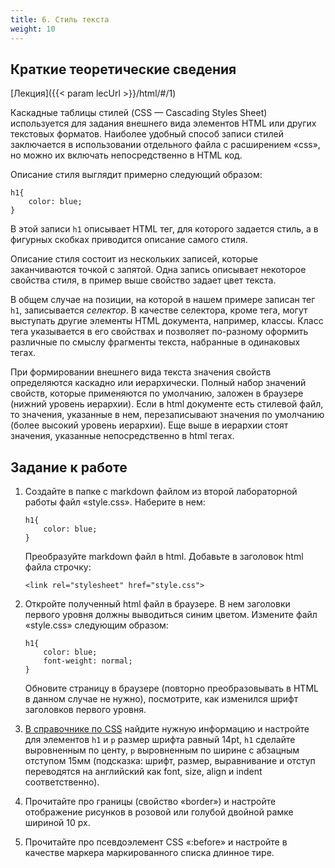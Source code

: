```yaml
---
title: 6. Стиль текста
weight: 10
---
```


## Краткие теоретические сведения

[Лекция]({{< param lecUrl >}}/html/#/1)

Каскадные таблицы стилей (CSS — Cascading Styles Sheet) используется для задания внешнего вида элементов HTML или других текстовых форматов. Наиболее удобный способ записи стилей заключается в использовании отдельного файла с расширением «css», но можно их включать непосредственно в HTML код.

Описание стиля выглядит примерно следующий образом:
```
h1{
    color: blue;
}
```

В этой записи ```h1``` описывает HTML тег, для которого задается стиль, а в фигурных скобках приводится описание самого стиля.

Описание стиля состоит из нескольких записей, которые заканчиваются точкой с запятой. Одна запись описывает некоторое свойства стиля, в пример выше свойство задает цвет текста.

В общем случае на позиции, на которой в нашем примере записан тег ```h1```, записывается _селектор_. В качестве селектора, кроме тега, могут выступать другие элементы HTML документа, например, классы. Класс тега указывается в его свойствах и позволяет по-разному оформить различные по смыслу фрагменты текста, набранные в одинаковых тегах.

При формировании внешнего вида текста значения свойств определяются каскадно или иерархически. Полный набор значений свойств, которые применяются по умолчанию, заложен в браузере (нижний уровень иерархии). Если в html документе есть стилевой файл, то значения, указанные в нем, перезаписывают значения по умолчанию (более высокий уровень иерархии). Еще выше в иерархии стоят значения, указанные непосредственно в html тегах.

## Задание к работе

1. Создайте в папке с markdown файлом из второй лабораторной работы файл «style.css». Наберите в нем:

    ```
    h1{
        color: blue;
    }
    ```
    Преобразуйте markdown файл в html. Добавьте в заголовок html файла строчку:
    ```
    <link rel="stylesheet" href="style.css">
    ```
1. Откройте полученный html файл в браузере. В нем заголовки первого уровня должны выводиться синим цветом. Измените файл «style.css» следующим образом:
    ```
    h1{
        color: blue;
        font-weight: normal;
    }
    ```
    Обновите страницу в браузере (повторно преобразовывать в HTML в данном случае не нужно), посмотрите, как изменился шрифт заголовков первого уровня.
2. [В справочнике по CSS](https://webref.ru/css) найдите нужную информацию и настройте для элементов ```h1``` и ```p``` размер шрифта равный 14pt, ```h1``` сделайте выровненным по центу, ```p``` выровненным по ширине с абзацным отступом 15мм (подсказка: шрифт, размер, выравнивание и отступ переводятся на английский как font, size, align и indent соответственно).
3. Прочитайте про границы (свойство «border») и настройте отображение рисунков в розовой или голубой двойной рамке шириной 10 px.
4. Прочитайте про псевдоэлемент CSS «:before» и настройте в качестве маркера маркированного списка длинное тире.
